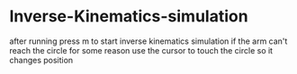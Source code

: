 # Inverse-Kinematics-simulation
after running press m to start inverse kinematics simulation if the arm can't reach the circle for some reason use the cursor to touch the circle so it changes position

